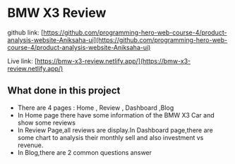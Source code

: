 # BMW X3 Review

github link: [https://github.com/programming-hero-web-course-4/product-analysis-website-Aniksaha-ui](https://github.com/programming-hero-web-course-4/product-analysis-website-Aniksaha-ui)

Live link: [https://bmw-x3-review.netlify.app/](https://bmw-x3-review.netlify.app/)

## What done in this project

- There are 4 pages : Home , Review , Dashboard ,Blog
- In Home page there have some information of the BMW X3 Car and show some reviews
- In Review Page,all reviews are display.In Dashboard page,there are some chart to analysis their monthly sell and also investment vs revenue.
- In Blog,there are 2 common questions answer
